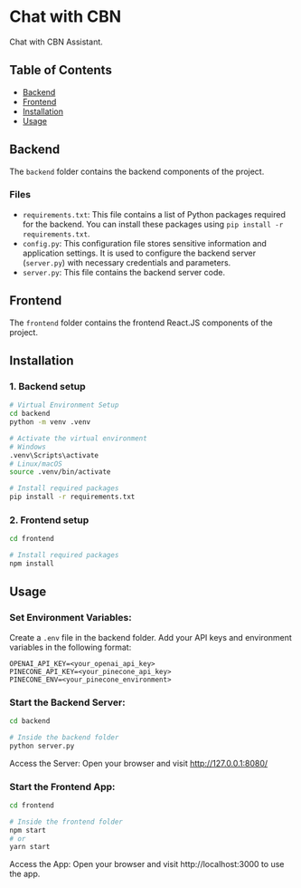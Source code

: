 # Chat with CBN

Chat with CBN Assistant.

## Table of Contents

- [Backend](#backend)
- [Frontend](#frontend)
- [Installation](#installation)
- [Usage](#usage)

## Backend

The `backend` folder contains the backend components of the project.

### Files

- `requirements.txt`: This file contains a list of Python packages required for the backend. You can install these packages using `pip install -r requirements.txt`.
- `config.py`: This configuration file stores sensitive information and application settings. It is used to configure the backend server (`server.py`) with necessary credentials and parameters.
- `server.py`: This file contains the backend server code.

## Frontend

The `frontend` folder contains the frontend React.JS components of the project.

## Installation

### 1. Backend setup

```bash
# Virtual Environment Setup
cd backend
python -m venv .venv

# Activate the virtual environment
# Windows
.venv\Scripts\activate
# Linux/macOS
source .venv/bin/activate

# Install required packages
pip install -r requirements.txt
```

### 2. Frontend setup

```bash
cd frontend

# Install required packages
npm install
```

## Usage

### Set Environment Variables:

Create a `.env` file in the backend folder. Add your API keys and environment variables in the following format:

```plaintext
OPENAI_API_KEY=<your_openai_api_key>
PINECONE_API_KEY=<your_pinecone_api_key>
PINECONE_ENV=<your_pinecone_environment>
```

### Start the Backend Server:

```bash
cd backend

# Inside the backend folder
python server.py
```

Access the Server:
Open your browser and visit http://127.0.0.1:8080/

### Start the Frontend App:

```bash
cd frontend

# Inside the frontend folder
npm start
# or
yarn start
```

Access the App:
Open your browser and visit http://localhost:3000 to use the app.
